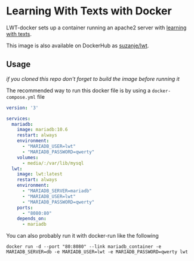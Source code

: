 # Learning With Texts with Docker

LWT-docker sets up a container running an apache2 server with [learning with texts](https://learningwithtexts.com/).

This image is also available on DockerHub as [suzanje/lwt](https://hub.docker.com/r/suzanje/lwt).

## Usage

*if you cloned this repo don't forget to build the image before running it*

The recommended way to run this docker file is by using a `docker-compose.yml` file 

```yaml
version: '3'

services:
  mariadb:
    image: mariadb:10.6
    restart: always
    environment:
      - "MARIADB_USER=lwt"
      - "MARIADB_PASSWORD=qwerty"
    volumes:
      - media/:/var/lib/mysql
  lwt:
    image: lwt:latest
    restart: always
    environment:
      - "MARIADB_SERVER=mariadb"
      - "MARIADB_USER=lwt"
      - "MARIADB_PASSWORD=qwerty"
    ports:
      - "8080:80"
    depends_on:
      - mariadb
```

You can also probably run it with docker-run like the following

```shell
docker run -d --port "80:8080" --link mariadb_container -e MARIADB_SERVER=db -e MARIADB_USER=lwt -e MARIADB_PASSWORD=qwerty lwt
```

